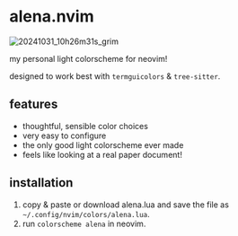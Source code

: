 # alena.nvim
![20241031_10h26m31s_grim](https://github.com/user-attachments/assets/f9b2fa50-44cf-4c23-92fe-27a694b881f8)

my personal light colorscheme for neovim!

designed to work best with `termguicolors` & `tree-sitter`.

## features
- thoughtful, sensible color choices
- very easy to configure
- the only good light colorscheme ever made
- feels like looking at a real paper document!

## installation
1. copy & paste or download alena.lua and save the file as `~/.config/nvim/colors/alena.lua`.
2. run `colorscheme alena` in neovim.
